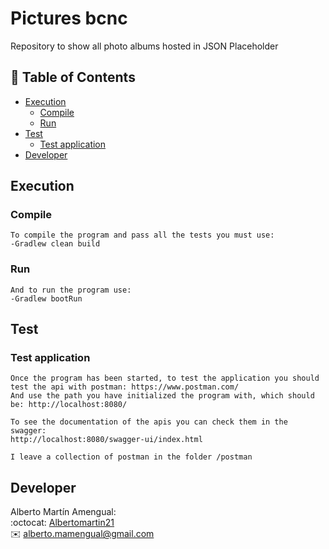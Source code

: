 # Pictures bcnc
Repository to show all photo albums hosted in JSON Placeholder

## :open_book: Table of Contents

- [Execution](#execution)
    - [Compile](#compile)
    - [Run](#run)
- [Test](#test)
    - [Test application](#test_application)
- [Developer](#developer)  
## Execution

### Compile
```
To compile the program and pass all the tests you must use:
-Gradlew clean build
```

### Run
```
And to run the program use:
-Gradlew bootRun
```

## Test
### Test application
```
Once the program has been started, to test the application you should test the api with postman: https://www.postman.com/
And use the path you have initialized the program with, which should be: http://localhost:8080/

To see the documentation of the apis you can check them in the swagger:
http://localhost:8080/swagger-ui/index.html

I leave a collection of postman in the folder /postman
```


## Developer
Alberto Martín Amengual:  
:octocat: [Albertomartin21](https://github.com/Albertomartin21)  
:envelope: alberto.mamengual@gmail.com 


